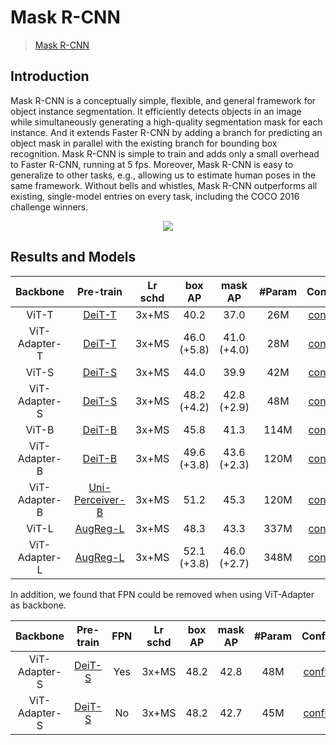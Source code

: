 # Mask R-CNN

> [Mask R-CNN](https://arxiv.org/abs/1703.06870)

<!-- [ALGORITHM] -->

## Introduction

Mask R-CNN is a conceptually simple, flexible, and general framework for object instance segmentation. It efficiently detects objects in an image while simultaneously generating a high-quality segmentation mask for each instance. And it extends Faster R-CNN by adding a branch for predicting an object mask in parallel with the existing branch for bounding box recognition. Mask R-CNN is simple to train and adds only a small overhead to Faster R-CNN, running at 5 fps. Moreover, Mask R-CNN is easy to generalize to other tasks, e.g., allowing us to estimate human poses in the same framework. Without bells and whistles, Mask R-CNN outperforms all existing, single-model entries on every task, including the COCO 2016 challenge winners. 

<div align=center>
<img src="https://user-images.githubusercontent.com/40661020/143967081-c2552bed-9af2-46c4-ae44-5b3b74e5679f.png"/>
</div>

## Results and Models

| Backbone      | Pre-train                                                                                                                                                          | Lr schd | box AP      | mask AP     | #Param | Config                                                         | Download                                                                                                                 |
|:-------------:|:------------------------------------------------------------------------------------------------------------------------------------------------------------------:|:-------:|:-----------:|:-----------:|:------:|:--------------------------------------------------------------:|:------------------------------------------------------------------------------------------------------------------------:|
| ViT-T         | [DeiT-T](https://dl.fbaipublicfiles.com/deit/deit_tiny_patch16_224-a1311bcf.pth)                                                                                   | 3x+MS   | 40.2        | 37.0        | 26M    | [config](./mask_rcnn_deit_tiny_fpn_3x_coco.py)                 | [model](https://github.com/czczup/ViT-Adapter/releases/download/v0.3.1/mask_rcnn_deit_tiny_fpn_3x_coco.pth.tar)          |
| ViT-Adapter-T | [DeiT-T](https://dl.fbaipublicfiles.com/deit/deit_tiny_patch16_224-a1311bcf.pth)                                                                                   | 3x+MS   | 46.0 (+5.8) | 41.0 (+4.0) | 28M    | [config](./mask_rcnn_deit_adapter_tiny_fpn_3x_coco.py)         | [model](https://github.com/czczup/ViT-Adapter/releases/download/v0.1.2/mask_rcnn_deit_adapter_tiny_fpn_3x_coco.pth.tar)  |
| ViT-S         | [DeiT-S](https://dl.fbaipublicfiles.com/deit/deit_small_patch16_224-cd65a155.pth)                                                                                  | 3x+MS   | 44.0        | 39.9        | 42M    | [config](./mask_rcnn_deit_small_fpn_3x_coco.py)                | [model](https://github.com/czczup/ViT-Adapter/releases/download/v0.3.1/mask_rcnn_deit_small_fpn_3x_coco.pth.tar)         |
| ViT-Adapter-S | [DeiT-S](https://dl.fbaipublicfiles.com/deit/deit_small_patch16_224-cd65a155.pth)                                                                                  | 3x+MS   | 48.2 (+4.2) | 42.8 (+2.9) | 48M    | [config](./mask_rcnn_deit_adapter_small_fpn_3x_coco.py)        | [model](https://github.com/czczup/ViT-Adapter/releases/download/v0.1.2/mask_rcnn_deit_adapter_small_fpn_3x_coco.pth.tar) |
| ViT-B         | [DeiT-B](https://dl.fbaipublicfiles.com/deit/deit_base_patch16_224-b5f2ef4d.pth)                                                                                   | 3x+MS   | 45.8        | 41.3        | 114M   | [config](./mask_rcnn_deit_base_fpn_3x_coco.py)                 | [model](https://github.com/czczup/ViT-Adapter/releases/download/v0.3.1/mask_rcnn_deit_base_fpn_3x_coco.pth.tar)          |
| ViT-Adapter-B | [DeiT-B](https://dl.fbaipublicfiles.com/deit/deit_base_patch16_224-b5f2ef4d.pth)                                                                                   | 3x+MS   | 49.6 (+3.8) | 43.6 (+2.3) | 120M   | [config](./mask_rcnn_deit_adapter_base_fpn_3x_coco.py)         | [model](https://github.com/czczup/ViT-Adapter/releases/download/v0.1.6/mask_rcnn_deit_adapter_base_fpn_3x_coco.pth.tar)  |
| ViT-Adapter-B | [Uni-Perceiver-B](https://github.com/czczup/ViT-Adapter/releases/download/v0.3.1/uni-perceiver-base-L12-H768-224size-torch-pretrained_converted.pth)               | 3x+MS   | 51.2        | 45.3        | 120M   | [config](./mask_rcnn_uniperceiver_adapter_base_fpn_3x_coco.py) | [model](https://github.com/czczup/ViT-Adapter/releases/download/v0.3.1/mask_rcnn_uniperceiver_adapter_base_fpn_3x_coco.pth) \| [log](https://github.com/czczup/ViT-Adapter/releases/download/v0.3.1/20220922_092016.log)                                                                                                                     |
| ViT-L         | [AugReg-L](https://storage.googleapis.com/vit_models/augreg/L_16-i21k-300ep-lr_0.001-aug_medium1-wd_0.1-do_0.1-sd_0.1--imagenet2012-steps_20k-lr_0.01-res_384.npz) | 3x+MS   | 48.3        | 43.3        | 337M   | [config](./mask_rcnn_augreg_large_fpn_3x_coco.py)              | [model](https://github.com/czczup/ViT-Adapter/releases/download/v0.3.1/mask_rcnn_augreg_large_fpn_3x_coco.pth.tar)       |
| ViT-Adapter-L | [AugReg-L](https://storage.googleapis.com/vit_models/augreg/L_16-i21k-300ep-lr_0.001-aug_medium1-wd_0.1-do_0.1-sd_0.1--imagenet2012-steps_20k-lr_0.01-res_384.npz) | 3x+MS   | 52.1 (+3.8) | 46.0 (+2.7) | 348M   | [config](./mask_rcnn_augreg_adapter_large_fpn_3x_coco.py)      | [model](https://github.com/czczup/ViT-Adapter/releases/download/v0.3.1/mask_rcnn_augreg_adapter_large_fpn_3x_coco.pth) \| [log](https://github.com/czczup/ViT-Adapter/releases/download/v0.3.1/20220922_091952.log)                                                                                                                     |

In addition, we found that FPN could be removed when using ViT-Adapter as backbone.

| Backbone      | Pre-train                                                                         | FPN | Lr schd | box AP | mask AP | #Param | Config                                                  | Download                                                                                                                 |
|:-------------:|:---------------------------------------------------------------------------------:|:---:|:-------:|:------:|:-------:|:------:|:-------------------------------------------------------:|:------------------------------------------------------------------------------------------------------------------------:|
| ViT-Adapter-S | [DeiT-S](https://dl.fbaipublicfiles.com/deit/deit_small_patch16_224-cd65a155.pth) | Yes | 3x+MS   | 48.2   | 42.8    | 48M    | [config](./mask_rcnn_deit_adapter_small_fpn_3x_coco.py) | [model](https://github.com/czczup/ViT-Adapter/releases/download/v0.1.2/mask_rcnn_deit_adapter_small_fpn_3x_coco.pth.tar) |
| ViT-Adapter-S | [DeiT-S](https://dl.fbaipublicfiles.com/deit/deit_small_patch16_224-cd65a155.pth) | No  | 3x+MS   | 48.2   | 42.7    | 45M    | [config](./mask_rcnn_deit_adapter_small_3x_coco.py)     | [model](https://github.com/czczup/ViT-Adapter/releases/download/v0.1.6/mask_rcnn_deit_adapter_small_3x_coco.pth.tar)     |
